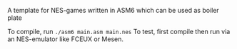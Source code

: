 A template for NES-games written in ASM6 which can be used as boiler plate

To compile, run `./asm6 main.asm main.nes`
To test, first compile then run via an NES-emulator like FCEUX or Mesen.
